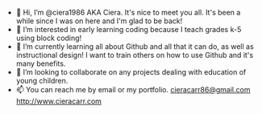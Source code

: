 - 👋 Hi, I’m @ciera1986 AKA Ciera. It's nice to meet you all. It's been a while since I was on here and I'm glad to be back!
- 👀 I’m interested in early learning coding because I teach grades k-5 using block coding!
- 🌱 I’m currently learning all about Github and all that it can do, as well as instructional design! I want to train others on how to use Github and it's many benefits.
- 💞️ I’m looking to collaborate on any projects dealing with education of young children.
- 📫 You can reach me by email or my portfolio. cieracarr86@gmail.com   http://www.cieracarr.com

<!---
ciera1986/ciera1986 is a ✨ special ✨ repository because its `README.md` (this file) appears on your GitHub profile.
You can click the Preview link to take a look at your changes.
--->
